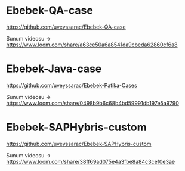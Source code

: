 # Ebebek-QA-case

https://github.com/uveyssarac/Ebebek-QA-case

Sunum videosu -> https://www.loom.com/share/a63ce50a6a8541da9cbeda62860cf6a8

# Ebebek-Java-case

https://github.com/uveyssarac/Ebebek-Patika-Cases

Sunum videosu -> https://www.loom.com/share/0498b9b6c68b4bd59991db197e5a9790

# Ebebek-SAPHybris-custom

https://github.com/uveyssarac/Ebebek-SAPHybris-custom

Sunum videosu -> https://www.loom.com/share/38ff69ad075e4a3fbe8a84c3cef0e3ae

